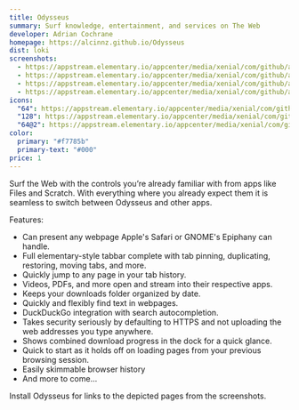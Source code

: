 ```yaml
---
title: Odysseus
summary: Surf knowledge, entertainment, and services on The Web
developer: Adrian Cochrane
homepage: https://alcinnz.github.io/Odysseus
dist: loki
screenshots:
  - https://appstream.elementary.io/appcenter/media/xenial/com/github/alcinnz.odysseus.desktop/513D840EAC537293560BCA00D118E410/screenshots/image-1_orig.png
  - https://appstream.elementary.io/appcenter/media/xenial/com/github/alcinnz.odysseus.desktop/513D840EAC537293560BCA00D118E410/screenshots/image-2_orig.png
  - https://appstream.elementary.io/appcenter/media/xenial/com/github/alcinnz.odysseus.desktop/513D840EAC537293560BCA00D118E410/screenshots/image-3_orig.png
  - https://appstream.elementary.io/appcenter/media/xenial/com/github/alcinnz.odysseus.desktop/513D840EAC537293560BCA00D118E410/screenshots/image-4_orig.png
icons:
  "64": https://appstream.elementary.io/appcenter/media/xenial/com/github/alcinnz.odysseus.desktop/513D840EAC537293560BCA00D118E410/icons/64x64/com.github.alcinnz.odysseus_com.github.alcinnz.odysseus.png
  "128": https://appstream.elementary.io/appcenter/media/xenial/com/github/alcinnz.odysseus.desktop/513D840EAC537293560BCA00D118E410/icons/128x128/com.github.alcinnz.odysseus_com.github.alcinnz.odysseus.png
  "64@2": https://appstream.elementary.io/appcenter/media/xenial/com/github/alcinnz.odysseus.desktop/513D840EAC537293560BCA00D118E410/icons/64x64@2/com.github.alcinnz.odysseus_com.github.alcinnz.odysseus.png
color:
  primary: "#f7785b"
  primary-text: "#000"
price: 1
---
```


<p>Surf the Web with the controls you’re already familiar with from apps like Files and Scratch. With everything where you already expect them it is seamless to switch between Odysseus and other apps.</p>
<p>Features:</p>
<ul>
  <li>Can present any webpage Apple&apos;s Safari or GNOME&apos;s Epiphany can handle.</li>
  <li>Full elementary-style tabbar complete with tab pinning, duplicating, restoring, moving tabs, and more.</li>
  <li>Quickly jump to any page in your tab history.</li>
  <li>Videos, PDFs, and more open and stream into their respective apps.</li>
  <li>Keeps your downloads folder organized by date.</li>
  <li>Quickly and flexibly find text in webpages.</li>
  <li>DuckDuckGo integration with search autocompletion.</li>
  <li>Takes security seriously by defaulting to HTTPS and not uploading the web addresses you type anywhere.</li>
  <li>Shows combined download progress in the dock for a quick glance.</li>
  <li>Quick to start as it holds off on loading pages from your previous browsing session.</li>
  <li>Easily skimmable browser history</li>
  <li>And more to come…</li>
</ul>
<p>Install Odysseus for links to the depicted pages from the screenshots.</p>
